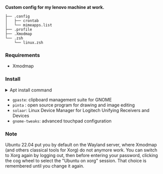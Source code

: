 **Custom config for my lenovo machine at work.**


<!--- Tree block injection -->
    ├── .config
    │   ├── crontab
    │   └── mimeapps.list
    ├── .profile
    ├── .Xmodmap
    └── .zsh
        └── linux.zsh

### Requirements

- Xmodmap

### Install

<details>
<summary>Apt install command</summary>
<p>

```sh
# gpaste
sudo add-apt-repository ppa:webupd8team/gnome3
sudo apt-get update
sudo apt-get install gnome-shell-extensions-gpaste
    
sudo apt install pinta solaar

sudo apt install gnome-tweaks
```

</p>
</details>  

- `gpaste`: clipboard management suite for GNOME
- `pinta` : open source program for drawing and image editing
- `solaar`: Linux Device Manager for Logitech Unifying Receivers and Devices
- `gnome-tweaks`: advanced touchpad configuration

### Note

Ubuntu 22.04 put you by default on the Wayland server, where Xmodmap (and others classical tools for Xorg) do not anymore work.
You can switch to Xorg again by logging out, then before entering your password, clicking the cog wheel to select the "Ubuntu on xorg" session. That choice is remembered until you change it again.
